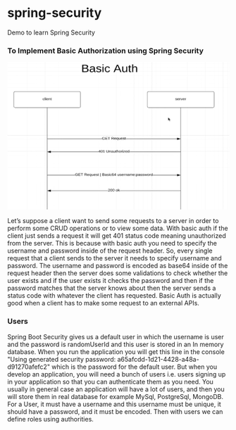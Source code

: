 # spring-security
Demo to learn Spring Security


### To Implement Basic Authorization using Spring Security

![](Auth.png)

Let’s suppose a client want to send some requests to a server in order to perform some CRUD operations or to view some data. With basic auth if the client just 
sends a request it will get 401 status code meaning unauthorized from the server. This is because with basic auth you need to specify the username and password inside of 
the request header. So, every single request that a client sends to the server it needs to specify username and password. The username and password is encoded as base64 inside
of the request header then the server does some validations to check whether the user exists and if the user exists it checks the password and then if the password matches that 
the server knows about then the server sends a status code with whatever the client has requested. Basic Auth is actually good when a client has to make some request to an
external APIs.

### Users
Spring Boot Security gives us a default user in which the username is user and the password is 
randomUserId and this user is stored in an In memory database. When you run the application you will get this line in the
console "Using generated security password: a65afcdd-1d21-4428-a48a-d91270afefc2" which is the password for the default user.
But when you develop an application, you will need a bunch of users i.e. users signing up in your application so that you can 
authenticate them as you need. You usually in general case an application will have a lot of users, and then you will 
store them in real database for example MySql, PostgreSql, MongoDB. For a User, it must have a username and this username must 
be unique, it should have a password, and it must be encoded. Then with users we can define roles using authorities.
